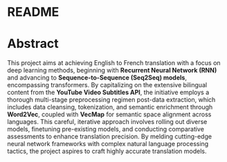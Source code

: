 # README

# Abstract

This project aims at achieving English to French translation with a focus on deep learning methods, beginning with **Recurrent Neural Network (RNN)** and advancing to **Sequence-to-Sequence (Seq2Seq) models**, encompassing transformers. By capitalizing on the extensive bilingual content from the **YouTube Video Subtitles API**, the initiative employs a thorough multi-stage preprocessing regimen post-data extraction, which includes data cleansing, tokenization, and semantic enrichment through **Word2Vec**, coupled with **VecMap** for semantic space alignment across languages. This careful, iterative approach involves rolling out diverse models, finetuning pre-existing models, and conducting comparative assessments to enhance translation precision. By melding cutting-edge neural network frameworks with complex natural language processing tactics, the project aspires to craft highly accurate translation models.